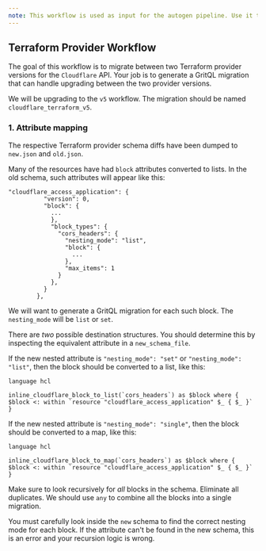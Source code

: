 ```yaml
---
note: This workflow is used as input for the autogen pipeline. Use it to generate workflow.ts
---
```


## Terraform Provider Workflow

The goal of this workflow is to migrate between two Terraform provider versions for the `Cloudflare` API.
Your job is to generate a GritQL migration that can handle upgrading between the two provider versions.

We will be upgrading to the `v5` workflow. The migration should be named `cloudflare_terraform_v5`.

### 1. Attribute mapping

The respective Terraform provider schema diffs have been dumped to `new.json` and `old.json`.

Many of the resources have had `block` attributes converted to lists. In the old schema, such attributes will appear like this:

```
"cloudflare_access_application": {
          "version": 0,
          "block": {
            ...
            },
            "block_types": {
              "cors_headers": {
                "nesting_mode": "list",
                "block": {
                  ...
                },
                "max_items": 1
              }
            },
          }
        },
```

We will want to generate a GritQL migration for each such block. The `nesting_mode` will be `list` or `set`.

There are _two_ possible destination structures. You should determine this by inspecting the equivalent attribute in a `new_schema_file`.

If the new nested attribute is `"nesting_mode": "set"` or `"nesting_mode": "list"`, then the block should be converted to a list, like this:

```grit
language hcl

inline_cloudflare_block_to_list(`cors_headers`) as $block where { $block <: within `resource "cloudflare_access_application" $_ { $_ }` }
```

If the new nested attribute is `"nesting_mode": "single"`, then the block should be converted to a map, like this:

```grit
language hcl

inline_cloudflare_block_to_map(`cors_headers`) as $block where { $block <: within `resource "cloudflare_access_application" $_ { $_ }` }
```

Make sure to look recursively for _all_ blocks in the schema. Eliminate all duplicates. We should use `any` to combine all the blocks into a single migration.

You must carefully look inside the `new` schema to find the correct nesting mode for each block. If the attribute can't be found in the new schema, this is an error and your recursion logic is wrong.
